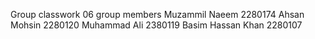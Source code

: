 Group classwork 06
group members
Muzammil Naeem 2280174
Ahsan Mohsin 2280120
Muhammad Ali 2380119
Basim Hassan Khan 2280107
